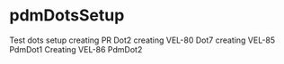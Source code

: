 # pdmDotsSetup
Test dots setup
creating PR Dot2
creating VEL-80 Dot7
creating VEL-85 PdmDot1
Creating VEL-86 PdmDot2
